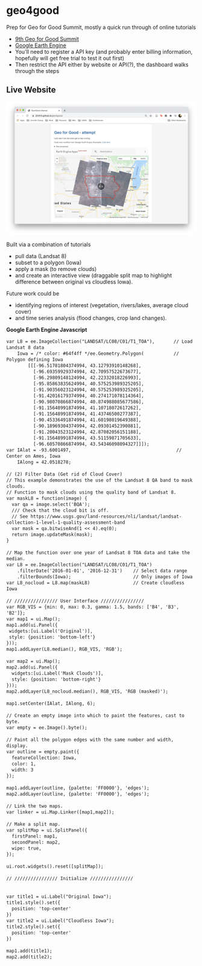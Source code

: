 # geo4good
Prep for Geo for Good Summit, mostly a quick run through of online tutorials

* [9th Geo for Good Summit](https://earthoutreachonair.withgoogle.com/events/geoforgood20)
* [Google Earth Engine](https://earthengine.google.com/)
* You'll need to register a API key (and probably enter billing information, hopefully will get free trial to test it out first)
* Then restrict the API either by website or API(?), the dashboard walks through the steps

## Live Website 

<img src="imgs/webview.png" />

Built via a combination of tutorials

* pull data (Landsat 8)
* subset to a polygon (Iowa)
* apply a mask (to remove clouds)
* and create an interactive view (draggable split map to highlight difference between original vs cloudless Iowa). 

Future work could be 

* identifying regions of interest (vegetation, rivers/lakes, average cloud cover) 
* and time series analysis (flood changes, crop land changes).

**Google Earth Engine Javascript**

```
var L8 = ee.ImageCollection("LANDSAT/LC08/C01/T1_TOA"),       // Load Landsat 8 data
    Iowa = /* color: #64f4ff */ee.Geometry.Polygon(           // Polygon defining Iowa
        [[[-96.51781804374994, 43.12793910148268],
          [-96.69359929374994, 42.70957522673677],
          [-96.29809148124994, 42.22332018226993],
          [-95.85863835624994, 40.575253989325205],
          [-91.90356023124994, 40.575253989325205],
          [-91.42016179374994, 40.274171078114364],
          [-90.98070866874994, 40.874988085677586],
          [-91.15648991874994, 41.10718072617262],
          [-91.15648991874994, 41.43746500277387],
          [-90.45336491874994, 41.60198019649388],
          [-90.18969304374994, 42.09301452390881],
          [-91.20043523124994, 42.87082056151188],
          [-91.15648991874994, 43.51159871705633],
          [-96.60570866874994, 43.54346098094327]]]);
var IAlat = -93.6001497,                                       // Center on Ames, Iowa
    IAlong = 42.0518278;

// (2) Filter Data (Get rid of Cloud Cover)
// This example demonstrates the use of the Landsat 8 QA band to mask clouds.
// Function to mask clouds using the quality band of Landsat 8.
var maskL8 = function(image) {
  var qa = image.select('BQA');
  /// Check that the cloud bit is off.
  // See https://www.usgs.gov/land-resources/nli/landsat/landsat-collection-1-level-1-quality-assessment-band
  var mask = qa.bitwiseAnd(1 << 4).eq(0);
  return image.updateMask(mask);
}

// Map the function over one year of Landsat 8 TOA data and take the median.
var L8 = ee.ImageCollection("LANDSAT/LC08/C01/T1_TOA")
    .filterDate('2016-01-01', '2016-12-31')    // Select data range
    .filterBounds(Iowa);                       // Only images of Iowa
var L8_nocloud = L8.map(maskL8)                // Create cloudless Iowa

// //////////////// User Interface ////////////////
var RGB_VIS = {min: 0, max: 0.3, gamma: 1.5, bands: ['B4', 'B3', 'B2']};
var map1 = ui.Map();
map1.add(ui.Panel({
 widgets:[ui.Label('Original')],
 style: {position: 'bottom-left'}
}));
map1.addLayer(L8.median(), RGB_VIS, 'RGB');

var map2 = ui.Map();
map2.add(ui.Panel({
  widgets:[ui.Label('Mask Clouds')],
  style: {position: 'bottom-right'}
}));
map2.addLayer(L8_nocloud.median(), RGB_VIS, 'RGB (masked)');

map1.setCenter(IAlat, IAlong, 6);

// Create an empty image into which to paint the features, cast to byte.
var empty = ee.Image().byte();

// Paint all the polygon edges with the same number and width, display.
var outline = empty.paint({
  featureCollection: Iowa,
  color: 1,
  width: 3
});

map1.addLayer(outline, {palette: 'FF0000'}, 'edges');
map2.addLayer(outline, {palette: 'FF0000'}, 'edges');

// Link the two maps.
var linker = ui.Map.Linker([map1,map2]);

// Make a split map.
var splitMap = ui.SplitPanel({
  firstPanel: map1,
  secondPanel: map2,
  wipe: true,
});

ui.root.widgets().reset([splitMap]);

// //////////////// Initialize ////////////////


var title1 = ui.Label("Original Iowa");
title1.style().set({
  position: 'top-center'
})
var title2 = ui.Label("Cloudless Iowa");
title2.style().set({
  position: 'top-center'
})

map1.add(title1);
map2.add(title2);
```
